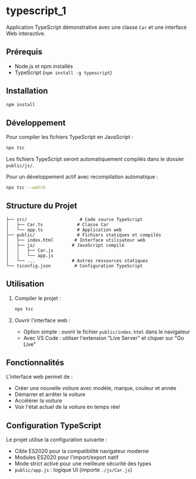 # typescript_1

Application TypeScript démonstrative avec une classe `Car` et une interface Web interactive.

## Prérequis

- Node.js et npm installés
- TypeScript (`npm install -g typescript`)

## Installation

```bash
npm install
```

## Développement

Pour compiler les fichiers TypeScript en JavaScript :

```bash
npx tsc
```

Les fichiers TypeScript seront automatiquement compilés dans le dossier `public/js/`.

Pour un développement actif avec recompilation automatique :

```bash
npx tsc --watch
```

## Structure du Projet

```
├── src/                    # Code source TypeScript
│   ├── Car.ts             # Classe Car
│   └── app.ts             # Application web
├── public/                # Fichiers statiques et compilés
│   ├── index.html        # Interface utilisateur web
│   ├── js/              # JavaScript compilé
│   │   ├── Car.js
│   │   └── app.js
│   └── ...              # Autres ressources statiques
└── tsconfig.json         # Configuration TypeScript
```

## Utilisation

1. Compiler le projet :

   ```bash
   npx tsc
   ```

2. Ouvrir l'interface web :
   - Option simple : ouvrir le fichier `public/index.html` dans le navigateur
   - Avec VS Code : utiliser l'extension "Live Server" et cliquer sur "Go Live"

## Fonctionnalités

L'interface web permet de :

- Créer une nouvelle voiture avec modèle, marque, couleur et année
- Démarrer et arrêter la voiture
- Accélérer la voiture
- Voir l'état actuel de la voiture en temps réel

## Configuration TypeScript

Le projet utilise la configuration suivante :

- Cible ES2020 pour la compatibilité navigateur moderne
- Modules ES2020 pour l'import/export natif
- Mode strict activé pour une meilleure sécurité des types
- `public/app.js` : logique UI (importe `./js/Car.js`)
